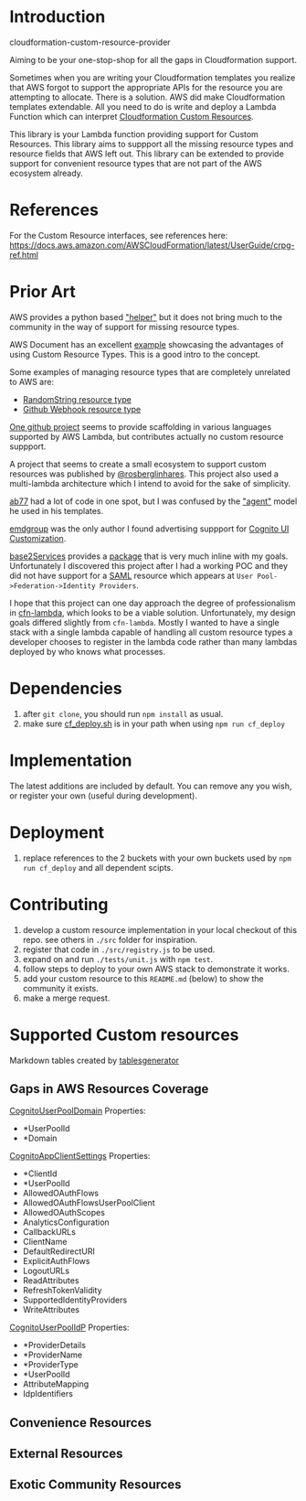 # Introduction
cloudformation-custom-resource-provider

Aiming to be your one-stop-shop for all the gaps in Cloudformation support.

Sometimes when you are writing your Cloudformation templates you realize that AWS forgot to support the appropriate APIs for the resource you are attempting to allocate. There is a solution. AWS did make Cloudformation templates extendable. All you need to do is write and deploy a Lambda Function which can interpret [Cloudformation Custom Resources](https://docs.aws.amazon.com/lambda/latest/dg/services-cloudformation.html).

This library is your Lambda function providing support for Custom Resources. This library aims to suppport all the missing resource types and resource fields that AWS left out. This library can be extended to provide support for convenient resource types that are not part of the AWS ecosystem already.

# References
For the Custom Resource interfaces, see references here:
https://docs.aws.amazon.com/AWSCloudFormation/latest/UserGuide/crpg-ref.html

# Prior Art
AWS provides a python based ["helper"](https://github.com/aws-cloudformation/custom-resource-helper) but it does not bring much to the community in the way of support for missing resource types.

AWS Document has an excellent [example](https://docs.aws.amazon.com/AWSCloudFormation/latest/UserGuide/walkthrough-custom-resources-lambda-lookup-amiids.html) showcasing the advantages of using Custom Resource Types. This is a good intro to the concept.

Some examples of managing resource types that are completely unrelated to AWS are:
* [RandomString resource type](https://binx.io/blog/2018/08/25/building-cloudformation-custom-resources-is-plain-and-simple/)
* [Github Webhook resource type](https://www.alexdebrie.com/posts/cloudformation-custom-resources/)

[One github project](https://github.com/stelligent/cloudformation-custom-resources) seems to provide scaffolding in various languages supported by AWS Lambda, but contributes actually no custom resource suppport.

A project that seems to create a small ecosystem to support custom resources was published by [@rosberglinhares](https://github.com/rosberglinhares/CloudFormationCognitoCustomResources). This project also used a multi-lambda architecture which I intend to avoid for the sake of simplicity.

[ab77](https://github.com/ab77/cfn-generic-custom-resource#cognito-demo) had a lot of code in one spot, but I was confused by the ["agent"](https://github.com/ab77/cfn-generic-custom-resource/blob/master/cognito-idp/cognito-template.yaml) model he used in his templates.

[emdgroup](https://github.com/emdgroup/cfn-custom-resource) was the only author I found advertising suppport for [Cognito UI Customization](https://github.com/emdgroup/cfn-custom-resource#cognitouicustomization).

[base2Services](https://github.com/base2Services) provides a [package](https://github.com/base2Services/cloudformation-custom-resources-nodejs) that is very much inline with my goals. Unfortunately I discovered this project after I had a working POC and they did not have support for a [SAML](https://docs.aws.amazon.com/cognito/latest/developerguide/saml-identity-provider.html) resource which appears at `User Pool->Federation->Identity Providers`.

I hope that this project can one day approach the degree of professionalism in [cfn-lambda](https://github.com/andrew-templeton/cfn-lambda), which looks to be a viable solution. Unfortunately, my design goals differed slightly from `cfn-lambda`. Mostly I wanted to have a single stack with a single lambda capable of handling all custom resource types a developer chooses to register in the lambda code rather than many lambdas deployed by who knows what processes.

# Dependencies
1. after `git clone`, you should run `npm install` as usual.
2. make sure [cf_deploy.sh](https://github.com/cyrfer/cli-wins) is in your path when using `npm run cf_deploy`

# Implementation
The latest additions are included by default. You can remove any you wish, or register your own (useful during development).

# Deployment
1. replace references to the 2 buckets with your own buckets used by `npm run cf_deploy` and all dependent scipts.

# Contributing
1. develop a custom resource implementation in your local checkout of this repo. see others in `./src` folder for inspiration.
2. register that code in `./src/registry.js` to be used.
3. expand on and run `./tests/unit.js` with `npm test`.
4. follow steps to deploy to your own AWS stack to demonstrate it works.
5. add your custom resource to this `README.md` (below) to show the community it exists.
6. make a merge request.

# Supported Custom resources
Markdown tables created by [tablesgenerator](https://www.tablesgenerator.com/markdown_tables)

## Gaps in AWS Resources Coverage
[CognitoUserPoolDomain](https://github.com/rosberglinhares/CloudFormationCognitoCustomResources/blob/master/CloudFormationCognitoUserPoolDomain.js) Properties:
- *UserPoolId
- *Domain

[CognitoAppClientSettings](https://docs.aws.amazon.com/AWSJavaScriptSDK/latest/AWS/CognitoIdentityServiceProvider.html#updateUserPoolClient-property) Properties:
- *ClientId
- *UserPoolId
- AllowedOAuthFlows
- AllowedOAuthFlowsUserPoolClient
- AllowedOAuthScopes
- AnalyticsConfiguration
- CallbackURLs
- ClientName
- DefaultRedirectURI
- ExplicitAuthFlows
- LogoutURLs
- ReadAttributes
- RefreshTokenValidity
- SupportedIdentityProviders
- WriteAttributes

[CognitoUserPoolIdP](https://docs.aws.amazon.com/AWSJavaScriptSDK/latest/AWS/CognitoIdentityServiceProvider.html#createIdentityProvider-property) Properties:
- *ProviderDetails
- *ProviderName
- *ProviderType
- *UserPoolId
- AttributeMapping
- IdpIdentifiers
## Convenience Resources
## External Resources
## Exotic Community Resources
